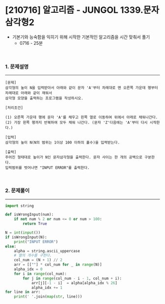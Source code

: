# [210716] 알고리즘 - JUNGOL 1339.문자삼각형2

- 기본기와 능숙함을 익히기 위해 시작한 기본적인 알고리즘을 시간 맞춰서 풀기
  - 0716 - 25분

<br>

### 1. 문제설명

---

```
[문제]
삼각형의 높이 N을 입력받아서 아래와 같이 문자 'A'부터 차례대로 맨 오른쪽 가운데 행부터 차례대로 아래와 같이 채워서 
삼각형 모양을 출력하는 프로그램을 작성하시오.

[처리조건]

(1) 오른쪽 가운데 행에 문자 'A'를 채우고 왼쪽 열로 이동하여 위에서 아래로 채워나간다.
(2) 가장 왼쪽 행까지 반복하여 모두 채워 나간다. (문자 'Z'다음에는 'A'부터 다시 시작한다.)

[입력]
삼각형의 높이 N(N의 범위는 1이상 100 이하의 홀수)을 입력받는다.

[출력]
주어진 형태대로 높이가 N인 문자삼각형을 출력한다. 문자 사이는 한 개의 공백으로 구분한다. 
입력범위를 벗어나면 "INPUT ERROR"를 출력한다.

```


<br>



### 2. 문제풀이

---

```python
import string

def isWrongInput(num):
    if not num % 2 or num <= 0 or num > 100:
        return True

N = int(input())
if isWrongInput(N):
    print("INPUT ERROR")
else:
    alpha = string.ascii_uppercase
    # 열의 개수를 구한다.
    col_num = (N + 1) // 2
    arr = [[""] * col_num for _ in range(N)]
    alpha_idx = 0
    for i in range(col_num):
        for j in range(col_num - i - 1, col_num + i):
            arr[j][-1 - i]  = alpha[alpha_idx % 26]
            alpha_idx += 1
for line in arr:
    print(' '.join(map(str, line)))

```
